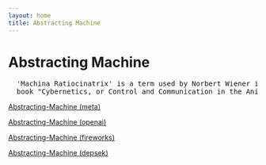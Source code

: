 ```yaml
---
layout: home
title: Abstracting Machine
---
```

# Abstracting Machine

<pre>
  'Machina Ratiocinatrix' is a term used by Norbert Wiener in the introduction to his 
  book "Cybernetics, or Control and Communication in the Animal and the Machine".
</pre>

[Abstracting-Machine (meta)](https://abstracting-machine.github.io/meta/)

[Abstracting-Machine (openai)](https://abstracting-machine.github.io/openai/)

[Abstracting-Machine (fireworks)](https://abstracting-machine.github.io/fireworks/)

[Abstracting-Machine (depsek)](https://abstracting-machine.github.io/depsek/)

